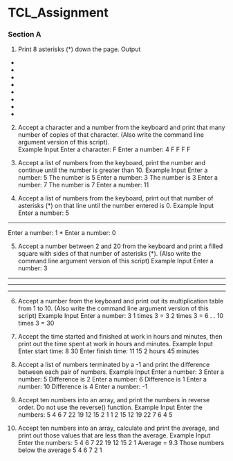 # TCL_Assignment


### Section A

1. Print 8 asterisks (*) down the page.
Output
*
*
*
*
*
*
*
*
2. Accept a character and a number from the keyboard and print that many number of copies of that character. (Also write the command line argument version of this script). <br />
Example Input
Enter a character: F
Enter a number: 4
F
F
F
F

4. Accept a list of numbers from the keyboard, print the number and continue until the number is greater than 10.
Example Input
Enter a number: 5
The number is 5
Enter a number: 3
The number is 3
Enter a number: 7
The number is 7
Enter a number: 11

5. Accept a list of numbers from the keyboard, print out that number of asterisks (*) on that line until the number entered is 0.
Example Input
Enter a number: 5
*****
Enter a number: 1
*
Enter a number: 0

5. Accept a number between 2 and 20 from the keyboard and print a filled square with sides of that number of asterisks (*). (Also write the command line argument version of this script)
Example Input
Enter a number: 3
***
***
***

6. Accept a number from the keyboard and print out its multiplication table from 1 to 10. (Also write the command line argument version of this script)
Example Input
Enter a number: 3
1 times 3 = 3
2 times 3 = 6
.
.
10 times 3 = 30

7. Accept the time started and finished at work in hours and minutes, then print out the time spent at work in hours and minutes.
Example Input
Enter start time: 8 30
Enter finish time: 11 15
2 hours 45 minutes

8. Accept a list of numbers terminated by a -1 and print the difference between each pair of numbers.
Example Input
Enter a number: 3
Enter a number: 5
Difference is 2
Enter a number: 6
Difference is 1
Enter a number: 10
Difference is 4
Enter a number: -1

9. Accept ten numbers into an array, and print the numbers in reverse order. Do not use the reverse() function.
Example Input
Enter the numbers: 5 4 6 7 22 19 12 15 2 1
1 2 15 12 19 22 7 6 4 5

10. Accept ten numbers into an array, calculate and print the average, and print out those values that are less than the average.
Example Input
Enter the numbers: 5 4 6 7 22 19 12 15 2 1
Average = 9.3
Those numbers below the average 5 4 6 7 2 1
